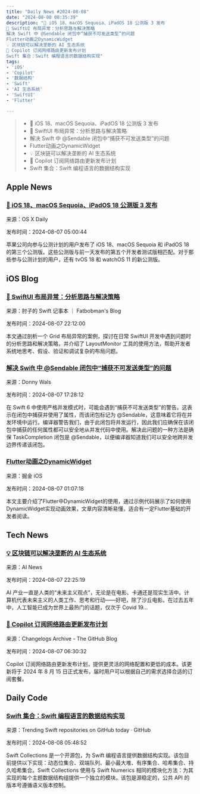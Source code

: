 ```yaml
---
title: "Daily News #2024-08-08"
date: "2024-08-08 08:35:39"
description: "📣 iOS 18、macOS Sequoia、iPadOS 18 公测版 3 发布
🌟 SwiftUI 布局异常：分析思路与解决策略
解决 Swift 中 @Sendable 闭包中“捕获不可发送类型”的问题
Flutter动画之DynamicWidget
💡 区块链可以解决垄断的 AI 生态系统
🎉 Copilot 订阅网络路由更新发布计划
Swift 集合：Swift 编程语言的数据结构实现"
tags: 
- 'iOS'
- 'Copilot'
- '数据结构'
- 'Swift'
- 'AI 生态系统'
- 'SwiftUI'
- 'Flutter'

---
```


> - 📣 iOS 18、macOS Sequoia、iPadOS 18 公测版 3 发布
> - 🌟 SwiftUI 布局异常：分析思路与解决策略
> - 解决 Swift 中 @Sendable 闭包中“捕获不可发送类型”的问题
> - Flutter动画之DynamicWidget
> - 💡 区块链可以解决垄断的 AI 生态系统
> - 🎉 Copilot 订阅网络路由更新发布计划
> - Swift 集合：Swift 编程语言的数据结构实现

## Apple News

### [📣 iOS 18、macOS Sequoia、iPadOS 18 公测版 3 发布](https://osxdaily.com/2024/08/06/public-beta-3-of-ios-18-macos-sequoia-ipados-18-available-for-testing/)

来源：OS X Daily

发布时间：2024-08-07 05:00:44

苹果公司向参与公测计划的用户发布了 iOS 18、macOS Sequoia 和 iPadOS 18 的第三个公测版。这些公测版与前一天发布的第五个开发者测试版相匹配。对于那些参与公测计划的用户，还有 tvOS 18 和 watchOS 11 的新公测版。

## iOS Blog

### [🌟 SwiftUI 布局异常：分析思路与解决策略](https://fatbobman.com/zh/posts/analysis-approach-and-resolution-strategies-for-swiftui-layout-issues/)

来源：肘子的 Swift 记事本 ｜ Fatbobman's Blog

发布时间：2024-08-07 22:12:00

本文通过剖析一个 Grid 布局异常的案例，探讨在日常 SwiftUI 开发中遇到问题时的分析思路和解决策略，并介绍了 LayoutMonitor 工具的使用方法，帮助开发者系统地思考、假设、验证和调试复杂的布局问题。

### [解决 Swift 中 @Sendable 闭包中“捕获不可发送类型”的问题](https://www.donnywals.com/solving-capture-of-non-sendable-type-in-sendable-closure-in-swift/)

来源：Donny Wals

发布时间：2024-08-07 17:28:12

在 Swift 6 中使用严格并发模式时，可能会遇到“捕获不可发送类型”的警告。这表示在闭包中捕获并使用了属性，而该闭包标记为 @Sendable，这意味着它将在并发环境中运行。编译器警告我们，由于此闭包将并发运行，因此我们应确保在该闭包中捕获的任何属性都可以安全地从并发代码中使用。解决此问题的一种方法是确保 TaskCompletion 闭包是 @Sendable，以便编译器知道我们可以安全地跨并发边界传递该闭包。

### [Flutter动画之DynamicWidget](https://juejin.cn/post/7399984522093838363)

来源：掘金 iOS

发布时间：2024-08-07 01:07:18

本文主要介绍了Flutter中DynamicWidget的使用，通过示例代码展示了如何使用DynamicWidget实现动画效果，文章内容清晰易懂，适合有一定Flutter基础的开发者阅读。

## Tech News

### [💡 区块链可以解决垄断的 AI 生态系统](https://www.artificialintelligence-news.com/news/blockchain-could-solve-the-monopolised-ai-ecosystem/)

来源：AI News

发布时间：2024-08-07 22:25:19

AI 产业一直是人类的“未来主义观点”，无论是在电影、卡通还是现实生活中。计算机代表未来主义的人类工作、思考和行动——好吧，除了沙丘电影。在过去五年中，人工智能已成为世界上最热门的话题，仅次于 Covid 19...

### [🎉 Copilot 订阅网络路由更新发布计划](https://github.blog/changelog/2024-08-06-revised-release-plan-for-copilot-subscription-based-network-routing)

来源：Changelogs Archive - The GitHub Blog

发布时间：2024-08-07 06:30:32

Copilot 订阅网络路由更新发布计划，提供更灵活的网络配置和更低的成本。该更新将于 2024 年 8 月 15 日正式发布，届时用户可以根据自己的需求选择合适的订阅套餐。

## Daily Code

### [Swift 集合：Swift 编程语言的数据结构实现](https://github.com/apple/swift-collections)

来源：Trending Swift repositories on GitHub today · GitHub

发布时间：2024-08-08 05:48:52

Swift Collections 是一个开源包，为 Swift 编程语言提供数据结构实现。该包目前提供以下实现：动态位集合、双端队列、最小最大堆、有序集合、哈希集合、持久哈希集合。Swift Collections 使用与 Swift Numerics 相同的模块化方法：为其实现的每个主题数据结构组提供一个独立的模块。该包是源稳定的，公共 API 的版本号遵循语义版本控制。
